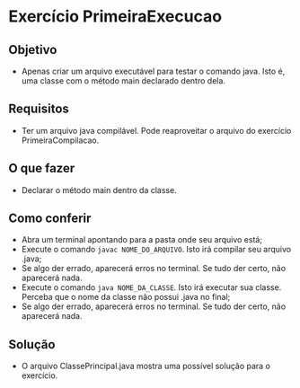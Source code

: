 # Exercício PrimeiraExecucao


## Objetivo

- Apenas criar um arquivo executável para testar o comando java.
Isto é, uma classe com o método main declarado dentro dela.


## Requisitos

- Ter um arquivo java compilável. Pode reaproveitar o arquivo do exercício PrimeiraCompilacao.


## O que fazer

- Declarar o método main dentro da classe.


## Como conferir

- Abra um terminal apontando para a pasta onde seu arquivo está;
- Execute o comando `javac NOME_DO_ARQUIVO`. Isto irá compilar seu arquivo .java;
- Se algo der errado, aparecerá erros no terminal. Se tudo der certo, não aparecerá nada.
- Execute o comando `java NOME_DA_CLASSE`. Isto irá executar sua classe.
Perceba que o nome da classe não possui .java no final;
- Se algo der errado, aparecerá erros no terminal. Se tudo der certo, não aparecerá nada.


## Solução

- O arquivo ClassePrincipal.java mostra uma possível solução para o exercício.
